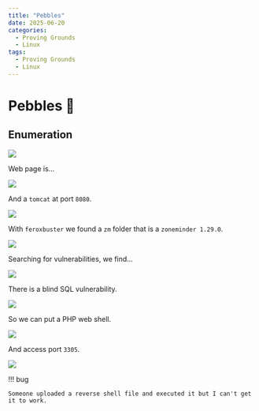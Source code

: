 ```yaml
---
title: "Pebbles"
date: 2025-06-20
categories:
  - Proving Grounds
  - Linux
tags:
  - Proving Grounds
  - Linux
---
```


# Pebbles 🔹
<!-- more -->

## Enumeration

![](../assets/Pasted%20image%2020250318232333.png)

Web page is...

![](../assets/Pasted%20image%2020250318233029.png)

And a `tomcat` at port `8080`.

![](../assets/Pasted%20image%2020250318234243.png)

With `feroxbuster` we found a `zm` folder that is a `zoneminder 1.29.0`.

![](../assets/Pasted%20image%2020250318234417.png)

Searching for vulnerabilities, we find...

![](../assets/Pasted%20image%2020250319000924.png)

There is a blind SQL vulnerability.

![](../assets/Pasted%20image%2020250319005238.png)

So we can put a PHP web shell.

![](../assets/Pasted%20image%2020250319005330.png)

And access port `3305`.

![](../assets/Pasted%20image%2020250319005417.png)

!!! bug

    Someone uploaded a reverse shell file and executed it but I can't get it to work.
